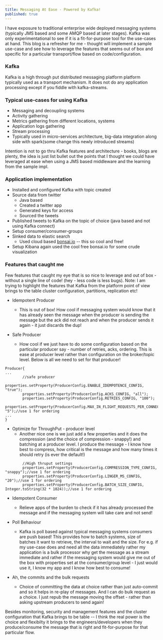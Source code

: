 ```yaml
---
title: Messaging At Ease - Powered by Kafka!
published: true
---
```


I have exposure to traditional enterprise wide deployed 
messaging systems (typically JMS based and some AMQP based at later 
stages). Kafka was only experimentational to see if it is a 
fit-for-purpose tool for the use-cases at hand. This blog is a 
refresher for me - thought will implement a sample use-case and see 
how to leverage the features that seems out of box and specific for 
a particular transport/flow based on code/configuration.

### Kafka 
Kafka is a high through put distributed messaging platform 
platform typically used as a transport mechanism. It does not do any 
application processing except if you fiddle with kafka-streams.


### Typical use-cases for using Kafka
* Messaging and decoupling systems  
* Activity gathering
* Metrics gathering from different locations, systems
* Application logs gathering
* Stream processing 
* Typically used in micro-services architecture, big-data integration
 along side with spark(some change this newly introduced streams)

Intention is not to go thru Kafka features and architecture - 
books, blogs are plenty, the idea is just list bullet out the points
that I thought we could have leveraged at ease when using a JMS based 
middleware and the learning from the sample impl.

### Application implementation 

* Installed and configured Kafka with topic created 
* Source data from twitter 
    - Java based 
    - Created a twitter app
    - Generated keys for access 
    - Sourced the tweets
* Published tweets to Kafka on the topic of choice (java based and 
not using Kafka connect)
* Setup consumer/consumer-groups
* Sinked data to elastic search
    - Used cloud based [bonsai.io](https://bonsai.io/) -- this so cool and free!
* Setup Kibana again used the cool free bonsai.io for some 
crude visualization

### Features that caught me

Few features that caught my eye that is so nice to leverage and 
out of box  - without a single line of code! (hey - less code is less
 bugs). Note: I am trying to highlight the features that Kafka from 
 the platform point of view brings to the table cluster 
 configuration, partitions, replication etc!
 
* Idempotent Producer
    - This is out of box! How cool if messaging system would know 
    that it has already seen the message when the producer is sending
     the message but the ack did not reach and when the producer 
     sends it again - it just discards the dup!
      
* Safe Producer 
   - How cool if we just have to do some configuration based on the 
   particular producer say - number of retries, acks, ordering. 
   This is ease at producer level rather than configuration on the 
   broker/topic level. Below is all we need to set for that producer!

```console
Producer{
...
        //safe producer
        properties.setProperty(ProducerConfig.ENABLE_IDEMPOTENCE_CONFIG, "true");
        properties.setProperty(ProducerConfig.ACKS_CONFIG, "all");
        properties.setProperty(ProducerConfig.RETRIES_CONFIG, "100");
        properties.setProperty(ProducerConfig.MAX_IN_FLIGHT_REQUESTS_PER_CONNECTION, "5");//use 1 for ordering
...        
}
```

* Optimize for ThroughPut - producer level
    - Another nice one is we just add a few properties and it 
    does the compression (and the choice of compression - snappy!) 
    and batching at a producer level. I produce the message - I know 
    how best to compress, how critical is the message and how many 
    times it should retry (is ever the default!)
    
```console
        //High thruput settings
        properties.setProperty(ProducerConfig.COMPRESSION_TYPE_CONFIG, "snappy");//use 1 for ordering
        properties.setProperty(ProducerConfig.LINGER_MS_CONFIG, "20");//use 1 for ordering
        properties.setProperty(ProducerConfig.BATCH_SIZE_CONFIG, Integer.toString(32 * 1024));//use 1 for ordering
```

* Idempotent Consumer
    - Relieve apps of the burden to check if it has already processed
     the message and if the messaging system will take care and not 
     send!
    
* Poll Behaviour
    - Kafka is poll based against typical messaging systems consumers
     are push based! This provides how to batch systems, size of 
     batches it want to retrieve, the interval to wait and the size. 
     For e.g. if my use-case does and need all the data immediately 
     rather my application is a bulk processor why get the message as
      a stream immediate and rather if the messaging system would 
      give me out of the box with properties set at the 
      consumer/group level - I just would use it, I know my app and I
       know how best to consume!
       
* Ah, the commits and the bulk requests
    - Choice of committing the data at choice rather than just 
    auto-commit and so it helps in re-play of messages. And I can do 
    bulk request as a choice. I just repub the message moving the 
    offset - rather than asking upstream producers to send again!
    
Besides monitoring, security and management features and the cluster 
configuration that Kafka brings to be table -- I think the real power
is the choice and flexibilty it brings to the engineers/developers 
when they produce/consume the message that is right and 
fit-for-purpose for that particular flow.
    
